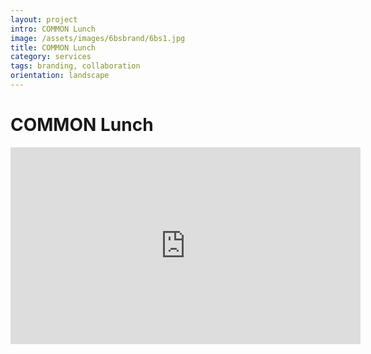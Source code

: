```yaml
---
layout: project
intro: COMMON Lunch
image: /assets/images/6bsbrand/6bs1.jpg
title: COMMON Lunch
category: services
tags: branding, collaboration
orientation: landscape
---
```


# COMMON Lunch

<div class="video">
	<iframe width="560" height="315" src="http://www.youtube.com/embed/-yrh6mp-Ul0" frameborder="0" allowfullscreen="1"></iframe>
</div>